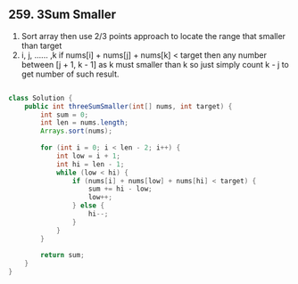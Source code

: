 ## 259. 3Sum Smaller

1. Sort array then use 2/3 points approach to locate the range that smaller than target
2. i, j, ...... ,k  if nums[i] + nums[j] + nums[k] < target then any number between [j + 1, k - 1] as k must smaller than k
so just simply count k - j to get number of such result.

```java

class Solution {
    public int threeSumSmaller(int[] nums, int target) {
        int sum = 0;
        int len = nums.length;
        Arrays.sort(nums);
        
        for (int i = 0; i < len - 2; i++) {
            int low = i + 1;
            int hi = len - 1;
            while (low < hi) {
                if (nums[i] + nums[low] + nums[hi] < target) {
                    sum += hi - low;
                    low++;
                } else {
                    hi--;
                }
            }
        }
        
        return sum;
    }
}

```
